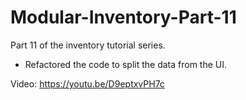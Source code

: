# Modular-Inventory-Part-11

Part 11 of the inventory tutorial series.
- Refactored the code to split the data from the UI.

Video: https://youtu.be/D9eptxvPH7c
